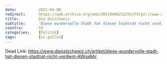 ```yaml
---
date:          2021-04-08
redirect:      https://web.archive.org/web/20210408212255/https://www.dieostschweiz.ch/artikel/diese-wundervolle-stadt-hat-diesen-stadtrat-nicht-verdient-AWqa8Ar
title:         Die Ostschweiz
subtitle:      'Diese wundervolle Stadt hat diesen Stadtrat nicht verdient'
country:       CH
categories:    [Politik]
tags:          [st.gallen]
---
```

Dead Link: https://www.dieostschweiz.ch/artikel/diese-wundervolle-stadt-hat-diesen-stadtrat-nicht-verdient-AWqa8Ar
